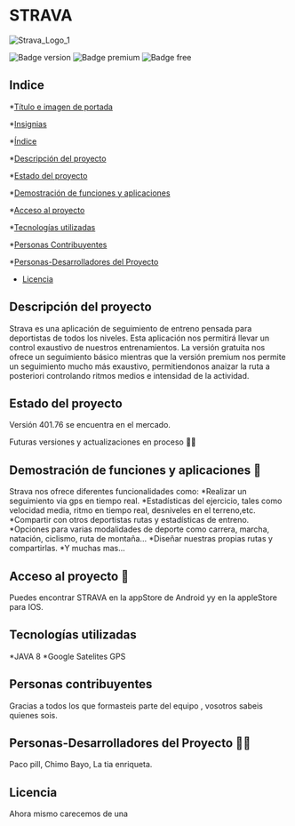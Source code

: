 # STRAVA
![Strava_Logo_1](https://github.com/user-attachments/assets/76610519-28bb-45af-baa4-89bc30d38946)

![Badge version](https://img.shields.io/badge/version_401.76-green)
![Badge premium](https://img.shields.io/badge/PREMIUM-gold)
![Badge free](https://img.shields.io/badge/FREE-bronze)
## Indice
*[Título e imagen de portada](#STRAVA)

*[Insignias](#insignias)

*[Índice](#índice)

*[Descripción del proyecto](#descripción-del-proyecto)

*[Estado del proyecto](#Estado-del-proyecto)

*[Demostración de funciones y aplicaciones](#Demostración-de-funciones-y-aplicaciones)

*[Acceso al proyecto](#acceso-proyecto)

*[Tecnologías utilizadas](#tecnologías-utilizadas)

*[Personas Contribuyentes](#personas-contribuyentes)

*[Personas-Desarrolladores del Proyecto](#personas-desarrolladores)

* [Licencia](#licencia)

## Descripción del proyecto

Strava es una aplicación de seguimiento de entreno pensada para deportistas de todos los niveles. Esta aplicación nos permitirá llevar un control exaustivo de nuestros entrenamientos.
La versión gratuita nos ofrece un seguimiento básico mientras que la versión premium nos permite un seguimiento mucho más exaustivo, permitiendonos anaizar la ruta a posteriori controlando ritmos medios e intensidad de la actividad.

  ## Estado del proyecto
  Versión 401.76 se encuentra en el mercado.
  
  Futuras versiones y actualizaciones en proceso 👷‍♂️

  ## Demostración de funciones y aplicaciones 🧰
  Strava nos ofrece diferentes funcionalidades como:
  *Realizar un seguimiento via gps en tiempo real.
  *Estadísticas del ejercicio, tales como velocidad media, ritmo en tiempo real, desniveles en el terreno,etc.
  *Compartir con otros deportistas rutas y estadísticas de entreno.
  *Opciones para varias modalidades de deporte como carrera, marcha, natación, ciclismo, ruta de montaña...
  *Diseñar nuestras propias rutas y compartirlas.
  *Y muchas mas...

  ## Acceso al proyecto 📂

  Puedes encontrar STRAVA en la appStore de Android yy en la appleStore para IOS.

  ## Tecnologías utilizadas

  *JAVA 8
  *Google Satelites GPS

  ## Personas contribuyentes

  Gracias a todos los que formasteis parte del equipo , vosotros sabeis quienes sois.

  ## Personas-Desarrolladores del Proyecto 👷‍♀️
  
  Paco pill, Chimo Bayo, La tia enriqueta.

  ## Licencia

  Ahora mismo carecemos de una
